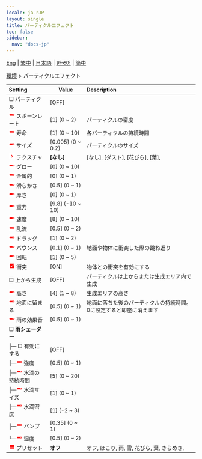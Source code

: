 ```yaml
---
locale: ja-rJP
layout: single
title: パーティクルエフェクト
toc: false
sidebar:
  nav: "docs-jp"
---
```

[Eng](/dancexr/menu/2025.4/scene/particles) | [繁中](/tw/dancexr/menu/2025.4/scene/particles) | [日本語](/jp/dancexr/menu/2025.4/scene/particles) | [한국어](/kr/dancexr/menu/2025.4/scene/particles) | [简中](/zh/dancexr/menu/2025.4/scene/particles)

[環境](../menu#環境) > パーティクルエフェクト



| Setting | Value | Description |
| :--- | --- | :--- |
|  □ パーティクル| [OFF] | 
| <img src="/images/icon/ic_slider.png" alt="slider icon"/> スポーンレート| [1] (0 ~ 2) | パーティクルの密度
| <img src="/images/icon/ic_slider.png" alt="slider icon"/> 寿命| [1] (0 ~ 10) | 各パーティクルの持続時間
| <img src="/images/icon/ic_slider.png" alt="slider icon"/> サイズ| [0.005] (0 ~ 0.2) | パーティクルのサイズ
| <img src="/images/icon/ic_chevron.png" alt="chevron icon"/> テクスチャ| **[なし]** | [なし], [ダスト], [花びら], [葉],  |
| <img src="/images/icon/ic_slider.png" alt="slider icon"/> グロー| [0] (0 ~ 10) | 
| <img src="/images/icon/ic_slider.png" alt="slider icon"/> 金属的| [0] (0 ~ 1) | 
| <img src="/images/icon/ic_slider.png" alt="slider icon"/> 滑らかさ| [0.5] (0 ~ 1) | 
| <img src="/images/icon/ic_slider.png" alt="slider icon"/> 厚さ| [0] (0 ~ 1) | 
| <img src="/images/icon/ic_slider.png" alt="slider icon"/> 重力| [9.8] (-10 ~ 10) | 
| <img src="/images/icon/ic_slider.png" alt="slider icon"/> 速度| [8] (0 ~ 10) | 
| <img src="/images/icon/ic_slider.png" alt="slider icon"/> 乱流| [0.5] (0 ~ 2) | 
| <img src="/images/icon/ic_slider.png" alt="slider icon"/> ドラッグ| [1] (0 ~ 2) | 
| <img src="/images/icon/ic_slider.png" alt="slider icon"/> バウンス| [0.1] (0 ~ 1) | 地面や物体に衝突した際の跳ね返り
| <img src="/images/icon/ic_slider.png" alt="slider icon"/> 回転| [1] (0 ~ 5) | 
| <img src="/images/icon/ic_check_on.png" alt="check on icon"/> 衝突| [ON] | 物体との衝突を有効にする
|  □ 上から生成| [OFF] | パーティクルは上からまたは生成エリア内で生成
| <img src="/images/icon/ic_slider.png" alt="slider icon"/> 高さ| [4] (1 ~ 8) | 生成エリアの高さ
| <img src="/images/icon/ic_slider.png" alt="slider icon"/> 地面に留まる| [0.5] (0 ~ 1) | 地面に落ちた後のパーティクルの持続時間。0に設定すると即座に消えます
| <img src="/images/icon/ic_slider.png" alt="slider icon"/> 雨の効果音| [0.5] (0 ~ 1) | 
|  □ <b>雨シェーダー</b>| | 
| ├─ □ 有効にする| [OFF] | 
| ├─<img src="/images/icon/ic_slider.png" alt="slider icon"/> 強度| [0.5] (0 ~ 1) | 
| ├─<img src="/images/icon/ic_slider.png" alt="slider icon"/> 水滴の持続時間| [5] (0 ~ 20) | 
| ├─<img src="/images/icon/ic_slider.png" alt="slider icon"/> 水滴サイズ| [1] (0 ~ 1) | 
| ├─<img src="/images/icon/ic_slider.png" alt="slider icon"/> 水滴密度| [1] (-2 ~ 3) | 
| ├─<img src="/images/icon/ic_slider.png" alt="slider icon"/> バンプ| [0.35] (0 ~ 1) | 
| └─<img src="/images/icon/ic_slider.png" alt="slider icon"/> 湿度| [0.5] (0 ~ 2) | 
| <img src="/images/icon/ic_list.png" alt="list icon"/> プリセット| **オフ** | オフ, ほこり, 雨, 雪, 花びら, 葉, きらめき,  |
